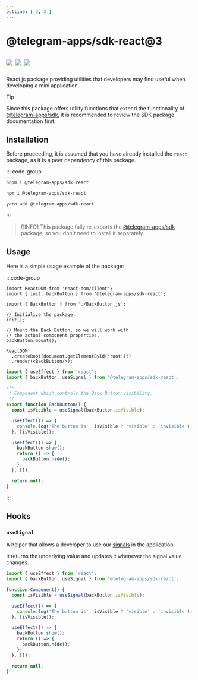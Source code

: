 ```yaml
---
outline: [ 2, 3 ]
---
```


# @telegram-apps/sdk-react@3

<p style="display: inline-flex; gap: 8px">
  <a href="https://npmjs.com/package/@telegram-apps/sdk-react">
    <img src="https://img.shields.io/npm/v/@telegram-apps/sdk-react?logo=npm"/>
  </a>
  <img src="https://img.shields.io/bundlephobia/minzip/@telegram-apps/sdk-react"/>
  <a href="https://github.com/Telegram-Mini-Apps/telegram-apps/tree/master/packages/sdk-react">
    <img src="https://img.shields.io/badge/source-black?logo=github"/>
  </a>
</p>

React.js package providing utilities that developers may find useful when developing a mini
application.

> [!TIP]
> Since this package offers utility functions that extend the functionality
> of [@telegram-apps/sdk](../telegram-apps-sdk/3-x.md), it is recommended to review the SDK package
> documentation first.

## Installation

Before proceeding, it is assumed that you have already installed the `react` package, as it is a
peer dependency of this package.

::: code-group

```bash [pnpm]
pnpm i @telegram-apps/sdk-react
```

```bash [npm]
npm i @telegram-apps/sdk-react
```

```bash [yarn]
yarn add @telegram-apps/sdk-react
```

:::

> [!INFO]
> This package fully re-exports the [@telegram-apps/sdk](../telegram-apps-sdk/3-x) package, so
> you don't need to install it separately.

## Usage

Here is a simple usage example of the package:

:::code-group

```tsx [index.tsx]
import ReactDOM from 'react-dom/client';
import { init, backButton } from '@telegram-apps/sdk-react';

import { BackButton } from './BackButton.js';

// Initialize the package.
init();

// Mount the Back Button, so we will work with 
// the actual component properties.
backButton.mount();

ReactDOM
  .createRoot(document.getElementById('root')!)
  .render(<BackButton/>);
```

```ts [BackButton.ts]
import { useEffect } from 'react';
import { backButton, useSignal } from '@telegram-apps/sdk-react';

/**
 * Component which controls the Back Button visibility.
 */
export function BackButton() {
  const isVisible = useSignal(backButton.isVisible);

  useEffect(() => {
    console.log('The button is', isVisible ? 'visible' : 'invisible');
  }, [isVisible]);

  useEffect(() => {
    backButton.show();
    return () => {
      backButton.hide();
    };
  }, []);

  return null;
}
```

:::

## Hooks

### `useSignal`

A helper that allows a developer to use our [signals](../telegram-apps-signals.md) in the
application.

It returns the underlying value and updates it whenever the signal value changes.

```ts
import { useEffect } from 'react';
import { backButton, useSignal } from '@telegram-apps/sdk-react';

function Component() {
  const isVisible = useSignal(backButton.isVisible);

  useEffect(() => {
    console.log('The button is', isVisible ? 'visible' : 'invisible');
  }, [isVisible]);

  useEffect(() => {
    backButton.show();
    return () => {
      backButton.hide();
    };
  }, []);

  return null;
}
```
